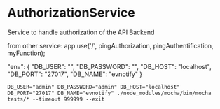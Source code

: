 # AuthorizationService
Service to handle authorization of the API Backend

from other service:
app.use('/', pingAuthorization, pingAuthentification, myFunction);

"env": {
    "DB_USER": "",
    "DB_PASSWORD": "",
    "DB_HOST": "localhost",
    "DB_PORT": "27017",
    "DB_NAME": "evnotify"
}

```
DB_USER="admin" DB_PASSWORD="admin" DB_HOST="localhost" DB_PORT="27017" DB_NAME="evnotify" ./node_modules/mocha/bin/mocha tests/* --timeout 999999 --exit
```